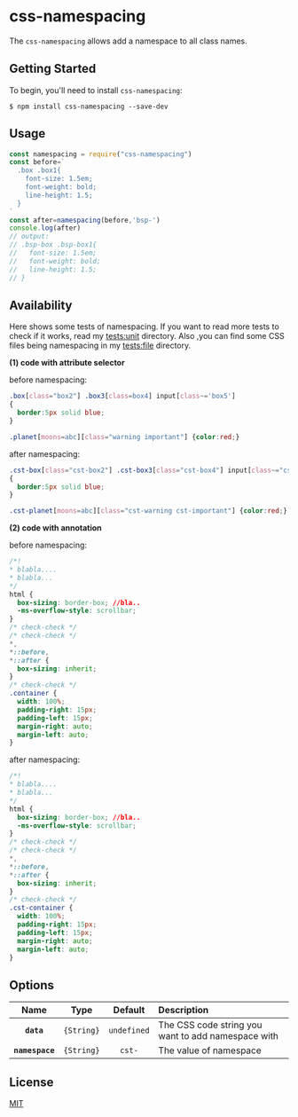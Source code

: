 # css-namespacing

The `css-namespacing` allows add a namespace to all class names.

## Getting Started

To begin, you'll need to install `css-namespacing`:

```console
$ npm install css-namespacing --save-dev
```

## Usage

```javascript
const namespacing = require("css-namespacing")
const before=`
  .box .box1{
    font-size: 1.5em;
    font-weight: bold;
    line-height: 1.5;
  }
`
const after=namespacing(before,'bsp-')
console.log(after)
// output:
// .bsp-box .bsp-box1{
//   font-size: 1.5em;
//   font-weight: bold;
//   line-height: 1.5;
// }
```
## Availability
Here shows some tests of namespacing.
If you want to read more tests to check if it works, read my [tests:unit](https://github.com/Hitotsubashi/css-namespacing/tree/master/tests/unit) directory.
Also ,you can find some CSS files being namespacing in my [tests:file](https://github.com/Hitotsubashi/css-namespacing/tree/master/tests/file) directory.

**(1) code with attribute selector**

before namespacing:
```css
.box[class="box2"] .box3[class=box4] input[class~='box5']
{
  border:5px solid blue;
}

.planet[moons=abc][class="warning important"] {color:red;}
```
after namespacing:
```css
.cst-box[class="cst-box2"] .cst-box3[class="cst-box4"] input[class~="cst-box5"]
{
  border:5px solid blue;
}

.cst-planet[moons=abc][class="cst-warning cst-important"] {color:red;}
```

**(2) code with annotation**

before namespacing:
```css
/*!
* blabla....
* blabla...
*/
html {
  box-sizing: border-box; //bla..
  -ms-overflow-style: scrollbar; 
}
/* check-check */
/* check-check */
*,
*::before,
*::after {
  box-sizing: inherit;
}
/* check-check */
.container {
  width: 100%;
  padding-right: 15px;
  padding-left: 15px;
  margin-right: auto;
  margin-left: auto;
}
```
after namespacing:
```css
/*!
* blabla....
* blabla...
*/
html {
  box-sizing: border-box; //bla..
  -ms-overflow-style: scrollbar; 
}
/* check-check */
/* check-check */
*,
*::before,
*::after {
  box-sizing: inherit;
}
/* check-check */
.cst-container {
  width: 100%;
  padding-right: 15px;
  padding-left: 15px;
  margin-right: auto;
  margin-left: auto;
}
```

## Options
|           Name            |                   Type                    |   Default   | Description     |
| :-------------: | :---------------------------------------: | :---------: | :-------------- |
|   **`data`**    | `{String}` | `undefined` | The CSS code string you want to add namespace with  |
| **`namespace`** | `{String}` |    `cst-`   | The value of namespace  |

## License

[MIT](./LICENSE)